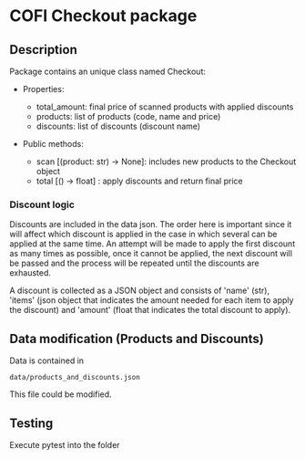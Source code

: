 # COFI Checkout package

## Description
Package contains an unique class named Checkout:
- Properties:
    - total_amount: final price of scanned products with applied discounts
    - products: list of products (code, name and price)
    - discounts: list of discounts (discount name)
    
- Public methods:
    - scan [(product: str) -> None]: includes new products to the Checkout object
    - total [() -> float] : apply discounts and return final price


### Discount logic
Discounts are included in the data json. The order here is important since it will affect which discount is applied in the case in which several can be applied at the same time. An attempt will be made to apply the first discount as many times as possible, once it cannot be applied, the next discount will be passed and the process will be repeated until the discounts are exhausted.

A discount is collected as a JSON object and consists of 'name' (str), 'items' (json object that indicates the amount needed for each item to apply the discount) and 'amount' (float that indicates the total discount to apply).

## Data modification (Products and Discounts)
Data is contained in
 ```
data/products_and_discounts.json
```
This file could be modified.

## Testing
Execute pytest into the folder
